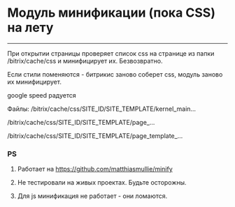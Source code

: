 
# Модуль минификации (пока CSS) на лету
---
При открытии страницы проверяет список css на странице из папки /bitrix/cache/css и минифицирует их. Безвозвратно.

Если стили поменяются - битрикис заново соберет css, модуль заново их минифицирует.

google speed радуется


Файлы:
/bitrix/cache/css/SITE_ID/SITE_TEMPLATE/kernel_main...

/bitrix/cache/css/SITE_ID/SITE_TEMPLATE/page_...

/bitrix/cache/css/SITE_ID/SITE_TEMPLATE/page_template_...



### PS
1) Работает на https://github.com/matthiasmullie/minify

2) Не тестировали на живых проектах. Будьте осторожны.

3) Для js минификация не работает - они ломаются.